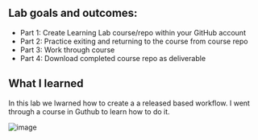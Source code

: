 ## Lab goals and outcomes:

- Part 1: Create Learning Lab course/repo within your GitHub account
- Part 2: Practice exiting and returning to the course from course repo
- Part 3: Work through course
- Part 4: Download completed course repo as deliverable

## What I learned 

In this lab we lwarned how to create a a released based workflow. I went through a course in Guthub to learn how to do it. 

![image](https://user-images.githubusercontent.com/83984264/120869204-c64b2f80-c54a-11eb-81be-c2148cbd85f8.png)
